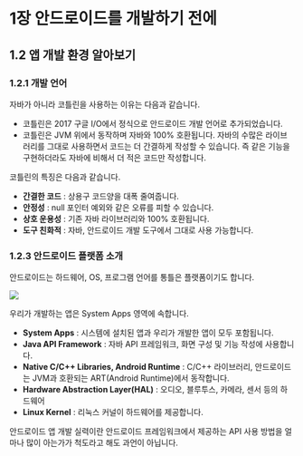 # 1장 안드로이드를 개발하기 전에
## 1.2 앱 개발 환경 알아보기
### 1.2.1 개발 언어
자바가 아니라 코틀린을 사용하는 이유는 다음과 같습니다.

* 코틀린은 2017 구글 I/O에서 정식으로 안드로이드 개발 언어로 추가되었습니다.
* 코틀린은 JVM 위에서 동작하며 자바와 100% 호환됩니다. 자바의 수많은 라이브러리를 그대로 사용하면서 코드는 더 간결하게 작성할 수 있습니다. 즉 같은 기능을 구현하더라도 자바에 비해서 더 적은 코드만 작성합니다.

코틀린의 특징은 다음과 같습니다.

* **간결한 코드** : 상용구 코드양을 대폭 줄여줍니다.
* **안정성** : null 포인터 예외와 같은 오류를 피할 수 있습니다.
* **상호 운용성** : 기존 자바 라이브러리와 100% 호환됩니다.
* **도구 친화적** : 자바, 안드로이드 개발 도구에서 그대로 사용 가능합니다.

### 1.2.3 안드로이드 플랫폼 소개
안드로이드는 하드웨어, OS, 프로그램 언어를 통틀은 플랫폼이기도 합니다.

<img src="https://developer.android.com/guide/platform/images/android-stack_2x.png" >

우리가 개발하는 앱은 System Apps 영역에 속합니다.

* **System Apps** : 시스템에 설치된 앱과 우리가 개발한 앱이 모두 포함됩니다.
* **Java API Framework** : 자바 API 프레임워크, 화면 구성 및 기능 작성에 사용합니다.
* **Native C/C++ Libraries, Android Runtime** : C/C++ 라이브러리, 안드로이드는 JVM과 호환되는 ART(Android Runtime)에서 동작합니다.
* **Hardware Abstraction Layer(HAL)** : 오디오, 블루투스, 카메라, 센서 등의 하드웨어
* **Linux Kernel** : 리눅스 커널이 하드웨어를 제공합니다.

안드로이드 앱 개발 실력이란 안드로이드 프레임워크에서 제공하는 API 사용 방법을 얼마나 많이 아는가가 척도라고 해도 과언이 아닙니다.
